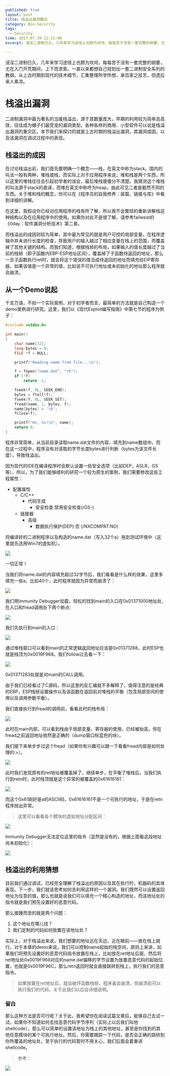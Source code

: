 ```yaml
---
published: true
layout: post
title: 栈溢出漏洞概述
category: Bin-Security
tags: 
  - Security
time: 2017.07.30 22:21:00
excerpt: 浸淫二进制已久，几年来学习途径上也颇为坎坷，每每苦于没有一套完整的纲要，尤在入门开荒期间，上下而求索。一直以来都想自己规划出一套二进制安全系列的教纲，从上古时期到现代的技术细节，汇集整理所学所想，承百家之技艺，但遗后来人乘凉。

---
```


浸淫二进制已久，几年来学习途径上也颇为坎坷，每每苦于没有一套完整的纲要，尤在入门开荒期间，上下而求索。一直以来都想自己规划出一套二进制安全系列的教纲，从上古时期到现代的技术细节，汇集整理所学所想，承百家之技艺，但遗后来人乘凉。

<!--more-->

# 栈溢出漏洞
二进制漏洞中最为著名的当属栈溢出，源于其数量庞大，早期的利用较为简单且高效，往往成为帽子们最受宠的漏洞类型。各种各样的商用、小型软件可以说是栈溢出漏洞的重灾区。本节我们来探讨的就是上古时期的栈溢出漏洞，其漏洞成因，以及该漏洞在调试过程中的表现。

## 栈溢出的成因
在讨论栈溢出前，我们首先要明确一个概念——栈，在英文中称为stack。国内的叫法一般有两种，堆栈或栈，而实际上对于应用程序来说，堆和栈是两个东西，所以这里的堆栈往往会引起初学者的误会，最后堆栈傻傻分不清楚。我猜测这个堆栈的叫法源于stack的直译，而堆在英文中称呼为heap，由此可见二者是截然不同的东西。关于堆和栈的概念，你可以在《程序员的自我修养：装载、链接与库》中看到详细的讲解。

在这里，我假设你已经对应用程序的栈有所了解，所以我不会繁琐的重新讲解栈这种结构以及在应用程序中的使用。如果你对此不是很了解，请参考failwest的《0day：软件漏洞分析技术》第二章。

而栈溢出的成因则较为简单，其中最为常见的就是用户可控的局部变量，在程序逻辑中并未进行长度的检查，导致用户的输入越过了相应变量在栈上的范围，而覆盖掉了其他关键的结构。而我们知道，根据栈帧的布局，如果输入的值长度越过了当前的栈帧（即子函数内EBP-ESP地址区间），覆盖掉了子函数待返回的地址，那么一旦子函数执行ret时，就会将这个错误的值当成待返回的地址而填充给EIP寄存器，如果该值是一个异常的值，比如说不可执行地址或未初始化的地址那么程序就会崩溃。

## 从一个Demo说起
千言万语，不如一个实际案例，对于初学者而言，最简单的方法就是自己构造一个demo案例进行研究。这里，我们以《现代Exploit编写指南》中第七节的程序为例子：

```cpp
#include <stdio.h>

int main()
{
	char name[32];
	long bytes = 0;
	FILE *f = NULL;

	printf("Reading name from file...\n");

	f = fopen("name.dat", "rb");
	if (!f)
		return -1;

	fseek(f, 0L, SEEK_END);
	bytes = ftell(f);
	fseek(f, 0L, SEEK_SET);
	fread(name, 1, bytes, f);
	name[bytes] = '\0';
	fclose(f);

	printf("Hi, %s!\n", name);
	return 0;
}

```

程序非常简单，从当前目录读取name.dat文件的内容，填充到name数组中。而在这一过程中，程序没有对读取的字节长度bytes进行判断（bytes为该文件长度），导致栈溢出。

因为现代的IDE在编译程序时会默认设置一些安全选项（比如DEP，ASLR，GS等），所以，为了我们能够顺利的研究一个较为原生的案例，我们需要修改这些工程属性：
- 配置属性
	- C/C++
		- 代码生成
			- 安全检查:禁用安全检查(/GS-)
	- 链接器
		- 高级
			- 数据执行保护(DEP):否 (/NXCOMPAT:NO)

将编译好的二进制程序以及构造的name.dat（写入32个a）拖到测试环境中（这里就先选用Win7的虚拟机）。

![](/img/posts/Security/binary-study/reteip/20170801_1.jpg)

一切正常！

当我们将name.dat的内容填充超过32字节后，我们看看是什么样的效果，这里多填充一些a，比如40个，此时程序就因为异常而崩溃了：

![](/img/posts/Security/binary-study/reteip/20170801_2.jpg)

我们用Immunity Debugger加载，轻松的找到main的入口在0x01371000地址处,在入口和fread调用处下两个断点:

![](/img/posts/Security/binary-study/reteip/20170801_3.jpg)

我们先执行到main的入口：

![](/img/posts/Security/binary-study/reteip/20170801_4.jpg)

通过堆栈窗口可以看到main的正常逻辑返回地址应该是0x01371288，此时ESP也就是栈顶为0x0019F968。我们follow过去看一下：

![](/img/posts/Security/binary-study/reteip/20170801_5.jpg)

0x01371283处就是对main的CALL调用。

由于我们已经看过了C源码，所以这里的反汇编就不多解释了，值得注意的是经典的EBP，ESP栈帧设置操作以及该函数在返回前对堆栈的平衡（包含局部空间的使用以及调用参数平衡）。

我们直接执行到fread的调用前，看看此时的栈布局：

![](/img/posts/Security/binary-study/reteip/20170801_6.jpg)

此时在main内部，可以看到栈由于局部变量、寄存器的使用，已经被抬高，但在fread之前返回地址依然是正确的（dump窗口标蓝色的块）。

我们接下来单步步过这个fread（如果你有兴趣可以跟一下看看fread内部是如何处理的:>）。

![](/img/posts/Security/binary-study/reteip/20170801_7.jpg)

此时我们发现原有的ret地址被覆盖掉了，继续单步，在平衡了堆栈后，当我们执行到retn时，此时栈顶就是这个异常的被覆盖的0x61616161：

![](/img/posts/Security/binary-study/reteip/20170801_8.jpg)

而这个0x61刚好是a的ASCII码，0x61616161不是一个可执行的地址，于是在retn程序抛出异常。

> 这里可以看看各个模块的虚拟地址分配区间：

![](/img/posts/Security/binary-study/reteip/20170801_9.jpg)

Immunity Debugger无法定位这里的指令（显然是没有的，根据上图看这段地址尚未初始化）：

![](/img/posts/Security/binary-study/reteip/20170801_10.jpg)

## 栈溢出的利用猜想
目前我们通过调试，已经完全理解了栈溢出的原因以及其在执行时，机器码的具体表现。下一步，我们就该思考如何去利用这样的一个漏洞。我们既然可以设置返回地址为任意的值，那么也就是说我们可以填充一个精心构造的地址，而该地址处的指令就是我们预先设置好的恶意代码。

那么接踵而至的就是两个问题：
1. 这个地址在哪儿找？
2. 我们定制的代码如何放置在该地址处？

实际上，对于栈溢出来说，我们想要的地址远在天边，近在眼前——放在栈上就行。对于本章的demo来说，我们可以控制name起始的栈空间，原则上来讲，如果我们将预先设置好的恶意代码指令放置在栈上，比如放在ret地址后面，然后将ret地址处0x0019F968对应的name.dat偏移的字节设置为放置恶意代码的起始位置，也就是0x0019F96C，那么retn返回时就会直接跳转到栈上，执行我们的恶意指令。


> 如果放置在ret地址后，就会破坏函数栈帧，程序虽会崩溃，但崩溃前可以执行我们的代码，关于此我们以后会详细说明。

### 留白
那么这种方法是否可行呢？关于此，我希望你在阅读这篇文章后，能够自己去试一试，如果你不知道如何去找恶意代码字节序列（实际上以后我们叫他shellcode），那么可以简单的设置该地址为栈上的其他地址，甚至是你找到的其他任意模块的某个可执行地址。然后，你需要跟踪一下代码，是否会正确的跳转到你所覆盖的地址处，至于执行的代码暂时不用关心，我们后面会着重讲shellcode。

> 参考：

![](/img/posts/Security/binary-study/reteip/20170801_11.jpg)